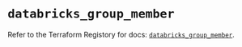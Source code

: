# `databricks_group_member`

Refer to the Terraform Registory for docs: [`databricks_group_member`](https://registry.terraform.io/providers/databricks/databricks/1.15.0/docs/resources/group_member).
